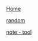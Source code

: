 <!--
 * @Author: Lybeen
 * @Email: helibin@139.com
 * @Date: 2022-11-15 10:31:32
 * @LastEditTime: 2022-11-15 10:44:27
 * @LastEditors: Lybeen
 * @FilePath: /mine/helibin.github.io/docs/note/index.md
-->

[Home](/) <!-- sends the user to the root index.md -->

[random](/random/) <!-- sends the user to index.html of directory foo -->

[note - tool](../note/tool) <!-- you can omit extension -->
